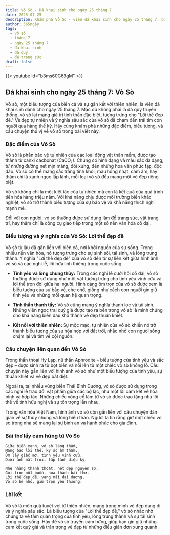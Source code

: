 ```yaml
---
title: Vỏ Sò - Đá khai sinh cho ngày 25 tháng 7
date: 2025-07-25
description: Khám phá Vỏ Sò - viên đá khai sinh cho ngày 25 tháng 7, biểu tượng của Lời thề đẹp đẽ. Cùng tìm hiểu ý nghĩa sâu sắc của viên đá độc đáo này.
author: 365ngày
tags:
  - vỏ sò
  - tháng 7
  - ngày 25 tháng 7
  - đá khai sinh
  - đá quý
  - đá trang sức
draft: false
---
```


{{< youtube id="b3ms60G69gM" >}}

## Đá khai sinh cho ngày 25 tháng 7: Vỏ Sò

Vỏ sò, một biểu tượng của biển cả và sự gắn kết với thiên nhiên, là viên đá khai sinh dành cho ngày 25 tháng 7. Mặc dù không phải là đá quý truyền thống, vỏ sò lại mang giá trị tinh thần đặc biệt, tượng trưng cho "Lời thề đẹp đẽ." Vẻ đẹp tự nhiên và ý nghĩa sâu sắc của vỏ sò đã chạm đến trái tim con người qua hàng thế kỷ. Hãy cùng khám phá những đặc điểm, biểu tượng, và câu chuyện thú vị về vỏ sò trong bài viết này.

### Đặc điểm của Vỏ Sò

Vỏ sò là phần bảo vệ tự nhiên của các loài động vật thân mềm, được tạo thành từ canxi cacbonat (CaCO₃). Chúng có hình dạng và màu sắc đa dạng, từ những đường nét mịn màng, đối xứng, đến những hoa văn phức tạp, độc đáo. Vỏ sò có thể mang sắc trắng tinh khôi, màu hồng nhạt, cam ấm, hay thậm chí là xanh ngọc lấp lánh, mỗi loại vỏ sò đều mang một vẻ đẹp riêng biệt.

Vỏ sò không chỉ là một kiệt tác của tự nhiên mà còn là kết quả của quá trình tiến hóa hàng triệu năm. Với khả năng chịu được môi trường biển khắc nghiệt, vỏ sò trở thành biểu tượng của sự bảo vệ và khả năng thích nghi mạnh mẽ.

Đối với con người, vỏ sò thường được sử dụng làm đồ trang sức, vật trang trí, hay thậm chí là công cụ giao tiếp trong một số nền văn hóa cổ đại.

### Biểu tượng và ý nghĩa của Vỏ Sò: Lời thề đẹp đẽ

Vỏ sò từ lâu đã gắn liền với biển cả, nơi khởi nguồn của sự sống. Trong nhiều nền văn hóa, nó tượng trưng cho sự sinh sôi, tái sinh, và lòng trung thành. Ý nghĩa "Lời thề đẹp đẽ" của vỏ sò đến từ sự liên kết giữa hình ảnh vỏ sò và các nghi lễ, lời hứa linh thiêng trong cuộc sống.

- **Tình yêu và lòng chung thủy:** Trong các nghi lễ cưới hỏi cổ đại, vỏ sò thường được sử dụng như một vật tượng trưng cho tình yêu vĩnh cửu và lời thề trọn đời giữa hai người. Hình dáng ôm trọn của vỏ sò được xem là biểu tượng của sự bảo vệ, che chở, giống như cách con người gìn giữ tình yêu và những mối quan hệ quan trọng.
    
- **Tinh thần thanh tẩy:** Vỏ sò cũng mang ý nghĩa thanh lọc và tái sinh. Những viên ngọc trai quý giá được tạo ra bên trong vỏ sò là minh chứng cho khả năng biến đau khổ thành vẻ đẹp thuần khiết.
    
- **Kết nối với thiên nhiên:** Sự mộc mạc, tự nhiên của vỏ sò khiến nó trở thành biểu tượng của sự hòa hợp với đất trời, nhắc nhở con người sống chậm lại và tìm về cội nguồn.
    

### Câu chuyện liên quan đến Vỏ Sò

Trong thần thoại Hy Lạp, nữ thần Aphrodite – biểu tượng của tình yêu và sắc đẹp – được sinh ra từ bọt biển và nổi lên từ một chiếc vỏ sò khổng lồ. Câu chuyện này gắn liền với hình ảnh vỏ sò như một biểu tượng của tình yêu, sự thuần khiết và vẻ đẹp bất diệt.

Ngoài ra, tại nhiều vùng biển Thái Bình Dương, vỏ sò được sử dụng trong các nghi lễ trao đổi vật phẩm giữa các bộ lạc, như một lời cam kết về hòa bình và hợp tác. Những chiếc vòng cổ làm từ vỏ sò được trao tặng như lời thề về tình hữu nghị và sự tôn trọng lẫn nhau.

Trong văn hóa Việt Nam, hình ảnh vỏ sò còn gắn liền với câu chuyện dân gian về sự thủy chung và lòng hiếu thảo. Người ta tin rằng giữ một chiếc vỏ sò trong nhà sẽ mang lại sự bình an và hạnh phúc cho gia đình.

### Bài thơ lấy cảm hứng từ Vỏ Sò

```
Giữa biển xanh, vỏ sò lặng thầm,  
Mang bao lời thề, ký ức âm thầm.  
Ôm lấy giấc mơ, tình yêu vĩnh cửu,  
Dưới ánh mặt trời, lấp lánh diệu kỳ.  

Nhẹ nhàng thanh thoát, nét đẹp nguyên sơ,  
Gói trọn nỗi buồn, hóa thành bài thơ.  
Lời thề đẹp đẽ, vang mãi đại dương,  
Vỏ sò bé nhỏ, giữ trọn yêu thương.  
```

### Lời kết

Vỏ sò là món quà tuyệt vời từ thiên nhiên, mang trong mình vẻ đẹp dung dị và ý nghĩa sâu sắc. Là biểu tượng của "Lời thề đẹp đẽ," vỏ sò nhắc nhở chúng ta về tầm quan trọng của tình yêu, lòng trung thành và sự tái sinh trong cuộc sống. Hãy để vỏ sò truyền cảm hứng, giúp bạn gìn giữ những cam kết quý giá và trân trọng vẻ đẹp từ những điều giản đơn xung quanh.